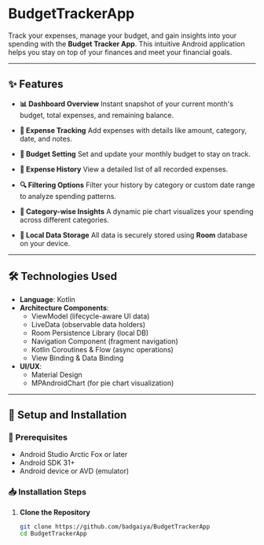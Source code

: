 # BudgetTrackerApp


Track your expenses, manage your budget, and gain insights into your spending with the **Budget Tracker App**. This intuitive Android application helps you stay on top of your finances and meet your financial goals.

 ---

## ✨ Features

- **📊 Dashboard Overview**
  Instant snapshot of your current month's budget, total expenses, and remaining balance.

- **🧾 Expense Tracking**
  Add expenses with details like amount, category, date, and notes.

- **📅 Budget Setting**
  Set and update your monthly budget to stay on track.

- **📖 Expense History**
  View a detailed list of all recorded expenses.

- **🔍 Filtering Options**
  Filter your history by category or custom date range to analyze spending patterns.

- **🥧 Category-wise Insights**
  A dynamic pie chart visualizes your spending across different categories.

- **💾 Local Data Storage**
  All data is securely stored using **Room** database on your device.

 ---

## 🛠️ Technologies Used

- **Language**: Kotlin
- **Architecture Components**:
    - ViewModel (lifecycle-aware UI data)
    - LiveData (observable data holders)
    - Room Persistence Library (local DB)
    - Navigation Component (fragment navigation)
    - Kotlin Coroutines & Flow (async operations)
    - View Binding & Data Binding
- **UI/UX**:
    - Material Design
    - MPAndroidChart (for pie chart visualization)

 ---

## 🚀 Setup and Installation

### 🔧 Prerequisites

- Android Studio Arctic Fox or later
- Android SDK 31+
- Android device or AVD (emulator)

### 📥 Installation Steps

1. **Clone the Repository**
   ```bash
   git clone https://github.com/badgaiya/BudgetTrackerApp
   cd BudgetTrackerApp

